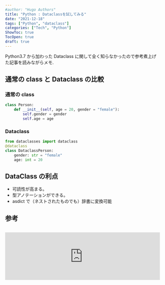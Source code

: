 ```yaml
---
#author: "Hugo Authors"
title: "Python : Dataclassを試してみる"
date: "2021-12-18"
tags: ["Python", "dataclass"]
categories: ["Tech", "Python"]
ShowToc: true
TocOpen: true
draft: true
---
```


Python3.7 から加わった Dataclass に関して全く知らなかったので参考煮上げた記事を読みながらメモ.

## 通常の class と Dataclass の比較

### 通常の class

```python
class Person:
    def __init__(self, age = 20, gender = "female"):
        self.gender = gender
        self.age = age
```

### Dataclass

```python
from dataclasses import dataclass
@dataclass
class DataclassPerson:
    gender: str = "female"
    age: int = 20
```

## DataClass の利点

- 可読性が高まる。
- 型アノテーションができる。
- asdict で（ネストされたものでも）辞書に変換可能

## 参考

<iframe class="hatenablogcard" style="width:100%;height:155px;margin:15px 0;max-width:560px;" title="Python3.7以上のデータ格納はdataclassを活用しよう" src="https://hatenablog-parts.com/embed?url=https://qiita.com/ttyszk/items/01934dc42cbd4f6665d2" frameborder="0" scrolling="no"></iframe>
